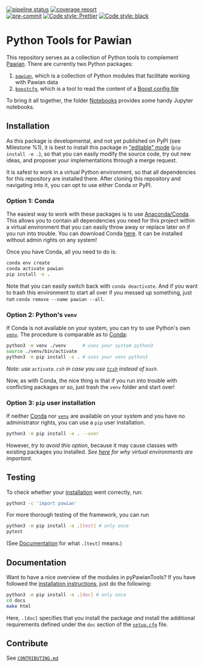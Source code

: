 [![pipeline status](https://gitlab.ep1.rub.de/redeboer/pyPawianTools/badges/master/pipeline.svg)](https://gitlab.ep1.rub.de/redeboer/pyPawianTools/commits/master)
[![coverage report](https://gitlab.ep1.rub.de/redeboer/pyPawianTools/badges/master/coverage.svg)](https://gitlab.ep1.rub.de/redeboer/pyPawianTools/commits/master)
<br>
[![pre-commit](https://img.shields.io/badge/pre--commit-enabled-brightgreen)](https://github.com/pre-commit/pre-commit)
[![Code style: Prettier](https://camo.githubusercontent.com/687a8ae8d15f9409617d2cc5a30292a884f6813a/68747470733a2f2f696d672e736869656c64732e696f2f62616467652f636f64655f7374796c652d70726574746965722d6666363962342e7376673f7374796c653d666c61742d737175617265)](https://prettier.io/)
[![Code style: black](https://img.shields.io/badge/code%20style-black-000000.svg)](https://github.com/psf/black)

# Python Tools for Pawian

This repository serves as a collection of Python tools to complement
[Pawian](https://panda-wiki.gsi.de/foswiki/bin/view/PWA/PawianPwaSoftware).
There are currently two Python packages:

1. [`pawian`](./pawian), which is a collection of Python modules that facilitate
   working with Pawian data
2. [`boostcfg`](./boostcfg), which is a tool to read the content of a
   [Boost config file](https://www.boost.org/doc/libs/1_72_0/doc/html/boost/program_options/parse_co_1_3_32_9_8_1_1_11.html)

To bring it all together, the folder [Notebooks](./Notebooks) provides some
handy Jupyter notebooks.

## Installation

As this package is developmental, and not yet published on PyPI (see Milestone
%1), it is best to install this package in
["editable" mode](https://pip.pypa.io/en/stable/reference/pip_install/#editable-installs)
(`pip install -e .`), so that you can easily modify the source code, try out new
ideas, and proposer your implementations through a merge request.

It is safest to work in a virtual Python environment, so that all dependencies
for this repository are installed there. After cloning this repository and
navigating into it, you can opt to use either Conda or PyPI.

### Option 1: Conda

The easiest way to work with these packages is to use
[Anaconda/Conda](https://www.anaconda.com/). This allows you to contain all
dependencies you need for this project within a virtual environment that you can
easily throw away or replace later on if you run into trouble. You can download
Conda [here](https://www.anaconda.com/distribution/#download-section). It can be
installed without admin rights on any system!

Once you have Conda, all you need to do is:

```bash
conda env create
conda activate pawian
pip install -e .
```

Note that you can easily switch back with `conda deactivate`. And if you want to
trash this environment to start all over if you messed up something, just run
`conda remove --name pawian --all`.

### Option 2: Python's `venv`

If Conda is not available on your system, you can try to use Python's own
[`venv`](https://docs.python.org/3/library/venv.html). The procedure is
comparable as to [Conda](#Option-1:-Conda):

```bash
python3 -m venv ./venv      # uses your system python3
source ./venv/bin/activate
python3 -m pip install -e . # uses your venv python3
```

_Note: use `activate.csh` in case you use
[`tcsh`](https://en.wikipedia.org/wiki/Tcsh) instead of `bash`._

Now, as with Conda, the nice thing is that if you run into trouble with
conflicting packages or so, just trash the `venv` folder and start over!

### Option 3: `pip` user installation

If neither [Conda](#Option-1:-Conda) nor [`venv`](#Option-2:-Python's-venv) are
available on your system and you have no administrator rights, you can use a
`pip` user installation.

```bash
python3 -m pip install -e . --user
```

However, _try to avoid this option_, because it may cause classes with existing
packages you installed. _See
[here](https://realpython.com/python-virtual-environments-a-primer/) for why
virtual environments are important._

## Testing

To check whether your [installation](#installation) went correctly, run:

```bash
python3 -c 'import pawian'
```

For more thorough testing of the framework, you can run

```bash
python3 -m pip install -e .[test] # only once
pytest
```

(See [Documentation](#documentation) for what `.[test]` means.)

## Documentation

Want to have a nice overview of the modules in pyPawianTools? If you have
followed the [installation instructions](#installation), just do the following:

```bash
python3 -m pip install -e .[doc] # only once
cd docs
make html
```

Here, `.[doc]` specifies that you install the package _and_ install the
additional requirements defined under the `doc` section of the
[`setup.cfg`](./setup.cfg) file.

## Contribute

See [`CONTRIBUTING.md`](./CONTRIBUTING.md)
